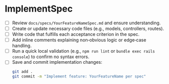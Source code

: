 <!-- ImplementSpec.md -->
# ImplementSpec

- [ ] Review `docs/specs/YourFeatureNameSpec.md` and ensure understanding.
- [ ] Create or update necessary code files (e.g., models, controllers, routes).
- [ ] Write code that fulfills each acceptance criterion in the spec.
- [ ] Add inline comments explaining non‐obvious logic or edge‐case handling.
- [ ] Run a quick local validation (e.g., `npm run lint` or `bundle exec rails console`) to confirm no syntax errors.
- [ ] Save and commit implementation changes:  
  ```bash
  git add .
  git commit -m "Implement feature: YourFeatureName per spec"
  ```
